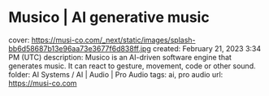 # Musico | AI generative music

cover: https://musi-co.com/_next/static/images/splash-bb6d58687b13e96aa73e3677f6d838ff.jpg
created: February 21, 2023 3:34 PM (UTC)
description: Musico is an AI-driven software engine that generates music. It can react to gesture, movement, code or other sound.
folder: AI Systems / AI | Audio | Pro Audio
tags: ai, pro audio
url: https://musi-co.com